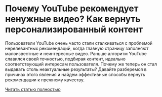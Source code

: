 # Почему YouTube рекомендует ненужные видео? Как вернуть персонализированный контент



Пользователи YouTube очень часто стали сталкиваться с проблемой нерелевантных рекомендаций, когда главную страницу заполняют малоизвестные и неинтересные видео. Раньше алгоритм YouTube славился своей точностью, подбирая контент, идеально соответствующий интересам пользователя. Почему же теперь он стал выдавать столь неактуальные результаты? Давайте разберемся в причинах этого явления и найдем эффективные способы вернуть рекомендации к прежнему качеству.

[Читать статью полностью](https://xyberbara.com/web/recommended-section/)
